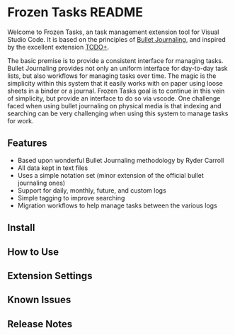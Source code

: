# Frozen Tasks README

Welcome to Frozen Tasks, an task management extension tool for Visual Studio Code. It is based on the principles of [Bullet Journaling](https://bulletjournal.com/), and inspired by the excellent extension [TODO+](https://marketplace.visualstudio.com/items?itemName=fabiospampinato.vscode-todo-plus).

The basic premise is to provide a consistent interface for managing tasks. Bullet Journaling provides not only an uniform interface for day-to-day task lists, but also workflows for managing tasks over time. The magic is the simplicity within this system that it easily works with on paper using loose sheets in a binder or a journal. Frozen Tasks goal is to continue in this vein of simplicity, but provide an interface to do so via vscode. One challenge faced when using bullet journaling on physical media is that indexing and searching can be very challenging when using this system to manage tasks for work.

## Features

* Based upon wonderful Bullet Journaling methodology by Ryder Carroll
* All data kept in text files
* Uses a simple notation set (minor extension of the official bullet journaling ones)
* Support for daily, monthly, future, and custom logs
* Simple tagging to improve searching
* Migration workflows to help manage tasks between the various logs

## Install

## How to Use

## Extension Settings

## Known Issues

## Release Notes
